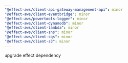 ```yaml
---
"@effect-aws/client-api-gateway-management-api": minor
"@effect-aws/client-eventbridge": minor
"@effect-aws/powertools-logger": minor
"@effect-aws/client-dynamodb": minor
"@effect-aws/client-lambda": minor
"@effect-aws/client-sns": minor
"@effect-aws/client-sqs": minor
"@effect-aws/client-s3": minor
---
```


upgrade effect dependency
